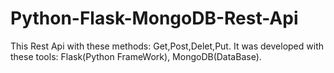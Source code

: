 # Python-Flask-MongoDB-Rest-Api

This Rest Api with these methods: Get,Post,Delet,Put. It was developed with these tools: Flask(Python FrameWork), MongoDB(DataBase).
